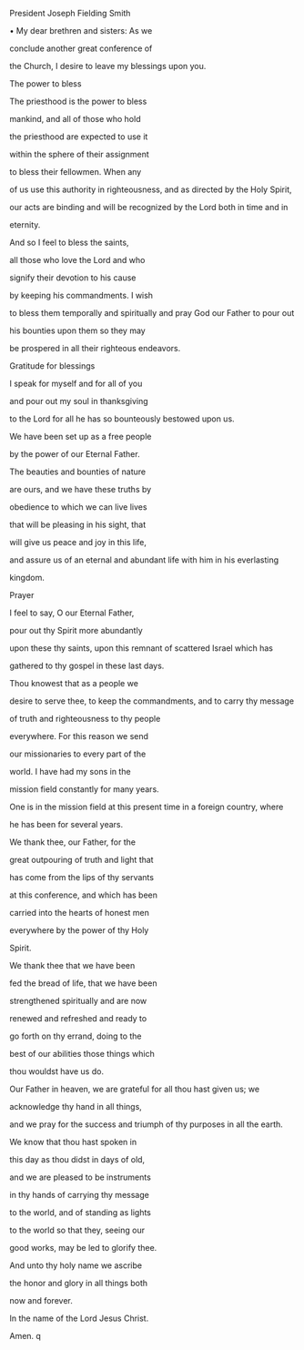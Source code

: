 President Joseph Fielding Smith

• My dear brethren and sisters: As we

conclude another great conference of

the Church, I desire to leave my blessings upon you.

The power to bless

The priesthood is the power to bless

mankind, and all of those who hold

the priesthood are expected to use it

within the sphere of their assignment

to bless their fellowmen. When any

of us use this authority in righteousness, and as directed by the Holy Spirit,

our acts are binding and will be recognized by the Lord both in time and in

eternity.

And so I feel to bless the saints,

all those who love the Lord and who

signify their devotion to his cause

by keeping his commandments. I wish

to bless them temporally and spiritually and pray God our Father to pour out

his bounties upon them so they may

be prospered in all their righteous endeavors.

Gratitude for blessings

I speak for myself and for all of you

and pour out my soul in thanksgiving

to the Lord for all he has so bounteously bestowed upon us.

We have been set up as a free people

by the power of our Eternal Father.

The beauties and bounties of nature

are ours, and we have these truths by

obedience to which we can live lives

that will be pleasing in his sight, that

will give us peace and joy in this life,

and assure us of an eternal and abundant life with him in his everlasting

kingdom.

Prayer

I feel to say, O our Eternal Father,

pour out thy Spirit more abundantly

upon these thy saints, upon this remnant of scattered Israel which has

gathered to thy gospel in these last days.

Thou knowest that as a people we

desire to serve thee, to keep the commandments, and to carry thy message

of truth and righteousness to thy people

everywhere. For this reason we send

our missionaries to every part of the

world. I have had my sons in the

mission field constantly for many years.

One is in the mission field at this present time in a foreign country, where

he has been for several years.

We thank thee, our Father, for the

great outpouring of truth and light that

has come from the lips of thy servants

at this conference, and which has been

carried into the hearts of honest men

everywhere by the power of thy Holy

Spirit.

We thank thee that we have been

fed the bread of life, that we have been

strengthened spiritually and are now

renewed and refreshed and ready to

go forth on thy errand, doing to the

best of our abilities those things which

thou wouldst have us do.

Our Father in heaven, we are grateful for all thou hast given us; we

acknowledge thy hand in all things,

and we pray for the success and triumph of thy purposes in all the earth.

We know that thou hast spoken in

this day as thou didst in days of old,

and we are pleased to be instruments

in thy hands of carrying thy message

to the world, and of standing as lights

to the world so that they, seeing our

good works, may be led to glorify thee.

And unto thy holy name we ascribe

the honor and glory in all things both

now and forever.

In the name of the Lord Jesus Christ.

Amen. q

